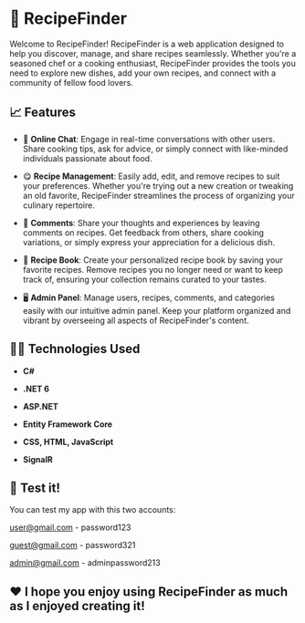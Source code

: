 # 🥣 RecipeFinder

Welcome to RecipeFinder! RecipeFinder is a web application designed to help you discover, manage, and share recipes seamlessly. Whether you're a seasoned chef or a cooking enthusiast, RecipeFinder provides the tools you need to explore new dishes, add your own recipes, and connect with a community of fellow food lovers.

## 📈 Features

- 💬 **Online Chat**: Engage in real-time conversations with other users. Share cooking tips, ask for advice, or simply connect with like-minded individuals passionate about food.

- 😋 **Recipe Management**: Easily add, edit, and remove recipes to suit your preferences. Whether you're trying out a new creation or tweaking an old favorite, RecipeFinder streamlines the process of organizing your culinary repertoire.

- 👋 **Comments**: Share your thoughts and experiences by leaving comments on recipes. Get feedback from others, share cooking variations, or simply express your appreciation for a delicious dish.

- 📖 **Recipe Book**: Create your personalized recipe book by saving your favorite recipes. Remove recipes you no longer need or want to keep track of, ensuring your collection remains curated to your tastes.

- 🖥️ **Admin Panel**: Manage users, recipes, comments, and categories easily with our intuitive admin panel. Keep your platform organized and vibrant by overseeing all aspects of RecipeFinder's content.

## 🧑‍💻 Technologies Used

- **C#**

- **.NET 6**

- **ASP.NET**
  
- **Entity Framework Core**

- **CSS, HTML, JavaScript**

- **SignalR**

## 🧁 Test it!

You can test my app with this two accounts:

user@gmail.com - password123

guest@gmail.com - password321

admin@gmail.com - adminpassword213

## ❤️ I hope you enjoy using RecipeFinder as much as I enjoyed creating it!
